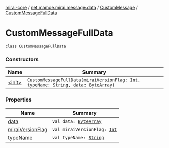 [mirai-core](../../../index.md) / [net.mamoe.mirai.message.data](../../index.md) / [CustomMessage](../index.md) / [CustomMessageFullData](./index.md)

# CustomMessageFullData

`class CustomMessageFullData`

### Constructors

| Name | Summary |
|---|---|
| [&lt;init&gt;](-init-.md) | `CustomMessageFullData(miraiVersionFlag: `[`Int`](https://kotlinlang.org/api/latest/jvm/stdlib/kotlin/-int/index.html)`, typeName: `[`String`](https://kotlinlang.org/api/latest/jvm/stdlib/kotlin/-string/index.html)`, data: `[`ByteArray`](https://kotlinlang.org/api/latest/jvm/stdlib/kotlin/-byte-array/index.html)`)` |

### Properties

| Name | Summary |
|---|---|
| [data](data.md) | `val data: `[`ByteArray`](https://kotlinlang.org/api/latest/jvm/stdlib/kotlin/-byte-array/index.html) |
| [miraiVersionFlag](mirai-version-flag.md) | `val miraiVersionFlag: `[`Int`](https://kotlinlang.org/api/latest/jvm/stdlib/kotlin/-int/index.html) |
| [typeName](type-name.md) | `val typeName: `[`String`](https://kotlinlang.org/api/latest/jvm/stdlib/kotlin/-string/index.html) |
